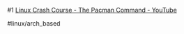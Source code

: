 #1
[Linux Crash Course - The Pacman Command - YouTube](https://www.youtube.com/watch?v=HD7jJEh4ZaM&list=WL&index=1)

#linux/arch_based
